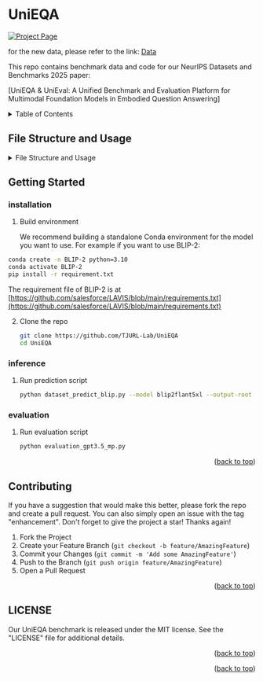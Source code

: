 # UniEQA
<a name="readme-top"></a>

<p align="left">
<!--     <a href='https://arxiv.org/abs/2407.05047'>
      <img src='https://img.shields.io/badge/Paper-arXiv-green?style=plastic&logo=arXiv&logoColor=green' alt='Paper Arxiv'>
    </a>
    <a href='https://arxiv.org/pdf/2407.05047'>
      <img src='https://img.shields.io/badge/Paper-PDF-red?style=plastic&logo=adobeacrobatreader&logoColor=red' alt='Paper PDF'>
    </a> -->
    <a href='https://UniEQA.github.io/'>
      <img src='https://img.shields.io/badge/Project-Page-blue?style=plastic&logo=Google%20chrome&logoColor=blue' alt='Project Page'>
    </a>
</p>

for the new data, please refer to the link: [Data]([https://drive.google.com/drive/folders/1jxiVVzJn87Of6OJ_h0dVUQN1bbjYXy0c?usp=drive_link](https://huggingface.co/datasets/TJURL-Lab/UniEQA))

This repo contains benchmark data and code for our NeurIPS Datasets and Benchmarks 2025 paper:

[UniEQA & UniEval: A Unified Benchmark and Evaluation Platform for Multimodal Foundation Models in Embodied Question Answering]

<details>
  <summary>Table of Contents</summary>
  <ol>
    <li>
      <a href="#getting-started">Getting Started</a>
      <ul>
        <li><a href="#installation">installation</a></li>
        <li><a href="#inference">inference</a></li>
        <li><a href="#evaluation">evaluation</a></li>
      </ul>
    </li>
    <li><a href="#contributing">Contributing</a></li>
    <li><a href="#license">License</a></li>
    <li><a href="#contact">Contact</a></li>
  </ol>
</details>

## File Structure and Usage
<details>
  <summary>File Structure and Usage</summary>
  <ol>
    <li>
      <a>data: benchmark data classified by capability aspect</a>
    </li>
    <li>
      <a>scrpts</a>
      <ul>
        <li><a>chat_gpt_api.py: encapsulating ChatGPT inference</a></li>
        <li><a>dataset_predict_blip.py: inference script for BLIP-2 and InstructBLIP</a></li>
        <li><a>dataset_predict_gpt4v.py: inference script for ChatGPT(-4V)</a></li>
        <li><a>dataset_predict_llava.py: inference script for llava</a></li>
        <li><a>dataset_predict_minicpm.py: inference script for minicpm</a></li>
        <li><a>dataset_predict_minigpt4.py: inference script for minigpt4</a></li>
        <li><a>evaluate_gpt3.5_mp: using GPT-3.5 to evaluate prediction results with multithreading</a></li>
        <li><a>minigpt4_eval.yaml.py: configuration file for Minigpt4</a></li>
        <li><a>openai_cfg.json: configuration file for OpenAI api</a></li>
        <li><a>task_planning.py: Embodied Reasoning with GPT-4V</a></li>
      </ul>
    </li>
    <li><a>LICENSE: license file</a></li>
    <li><a>README.md</a></li>
  </ol>
</details>

## Getting Started
        
### installation

1. Build environment

   We recommend building a standalone Conda environment for the model you want to use. For example if you want to use BLIP-2:

  ```sh
  conda create -n BLIP-2 python=3.10
  conda activate BLIP-2
  pip install -r requirement.txt
  ```

   The requirement file of BLIP-2 is at [https://github.com/salesforce/LAVIS/blob/main/requirements.txt](https://github.com/salesforce/LAVIS/blob/main/requirements.txt)

2. Clone the repo

   ```sh
   git clone https://github.com/TJURL-Lab/UniEQA
   cd UniEQA
   ```

### inference

1. Run prediction script

   ```sh
   python dataset_predict_blip.py --model blip2flant5xl --output-root "./benchmark-evaluation" --device'"cuda:0"
   ```

### evaluation

1. Run evaluation script

   ```sh
   python evaluation_gpt3.5_mp.py
   ```

<p align="right">(<a href="#readme-top">back to top</a>)</p>

## Contributing

If you have a suggestion that would make this better, please fork the repo and create a pull request. You can also simply open an issue with the tag "enhancement".
Don't forget to give the project a star! Thanks again!

1. Fork the Project
2. Create your Feature Branch (`git checkout -b feature/AmazingFeature`)
3. Commit your Changes (`git commit -m 'Add some AmazingFeature'`)
4. Push to the Branch (`git push origin feature/AmazingFeature`)
5. Open a Pull Request

<p align="right">(<a href="#readme-top">back to top</a>)</p>



## LICENSE
Our UniEQA benchmark is released under the MIT license. See the "LICENSE" file for additional details.

<p align="right">(<a href="#readme-top">back to top</a>)</p>

<p align="right">(<a href="#readme-top">back to top</a>)</p>


